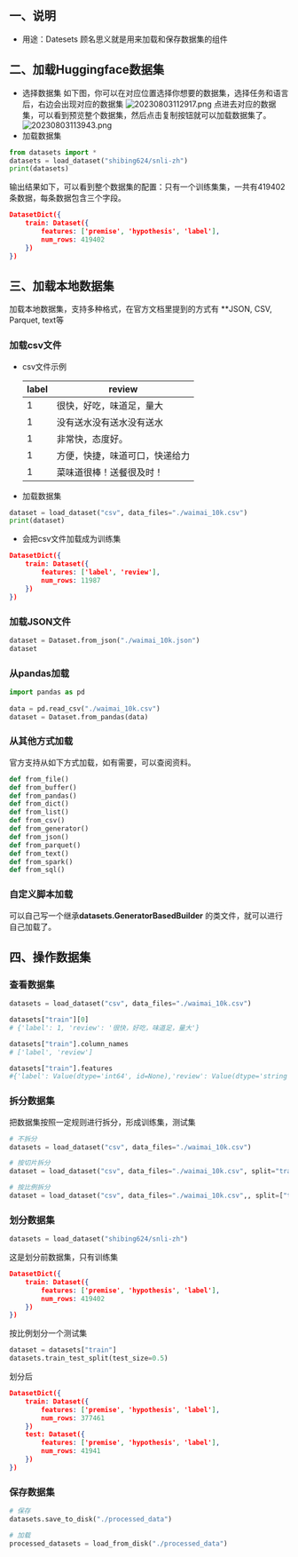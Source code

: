 ## 一、说明
- 用途：Datesets 顾名思义就是用来加载和保存数据集的组件

## 二、加载Huggingface数据集
- 选择数据集
如下图，你可以在对应位置选择你想要的数据集，选择任务和语言后，右边会出现对应的数据集
![20230803112917.png](https://img.jhacker.cn/img/20230803112917.png)
点进去对应的数据集，可以看到预览整个数据集，然后点击复制按钮就可以加载数据集了。
![20230803113943.png](https://img.jhacker.cn/img/20230803113943.png)
- 加载数据集
```python
from datasets import *
datasets = load_dataset("shibing624/snli-zh")
print(datasets)
```
输出结果如下，可以看到整个数据集的配置：只有一个训练集集，一共有419402条数据，每条数据包含三个字段。
```json
DatasetDict({
    train: Dataset({
        features: ['premise', 'hypothesis', 'label'],
        num_rows: 419402
    })
})
```

## 三、加载本地数据集
加载本地数据集，支持多种格式，在官方文档里提到的方式有 **JSON, CSV, Parquet, text等
### 加载csv文件
- csv文件示例

	|label|review|  
	|--|--|  
	|1|很快，好吃，味道足，量大|  
	|1|没有送水没有送水没有送水|  
	|1|非常快，态度好。|  
	|1|方便，快捷，味道可口，快递给力|  
	|1|菜味道很棒！送餐很及时！|

- 加载数据集
```python
dataset = load_dataset("csv", data_files="./waimai_10k.csv")
print(dataset)
```
- 会把csv文件加载成为训练集
```json
DatasetDict({
    train: Dataset({
        features: ['label', 'review'],
        num_rows: 11987
    })
})
```
### 加载JSON文件
```python
dataset = Dataset.from_json("./waimai_10k.json")  
dataset
```
### 从pandas加载
```python
import pandas as pd  
  
data = pd.read_csv("./waimai_10k.csv")
dataset = Dataset.from_pandas(data)  
```
### 从其他方式加载
官方支持从如下方式加载，如有需要，可以查阅资料。
```python
def from_file()  
def from_buffer()  
def from_pandas()  
def from_dict()  
def from_list()  
def from_csv()  
def from_generator()  
def from_json()  
def from_parquet()  
def from_text()  
def from_spark()  
def from_sql()
```

### 自定义脚本加载
可以自己写一个继承**datasets.GeneratorBasedBuilder** 的类文件，就可以进行自己加载了。

## 四、操作数据集
### 查看数据集
```python
datasets = load_dataset("csv", data_files="./waimai_10k.csv")

datasets["train"][0]
# {'label': 1, 'review': '很快，好吃，味道足，量大'}

datasets["train"].column_names
# ['label', 'review']

datasets["train"].features
#{'label': Value(dtype='int64', id=None),'review': Value(dtype='string', id=None)}
```

### 拆分数据集
把数据集按照一定规则进行拆分，形成训练集，测试集
```python
# 不拆分
datasets = load_dataset("csv", data_files="./waimai_10k.csv")

# 按切片拆分
dataset = load_dataset("csv", data_files="./waimai_10k.csv", split="train[:100]")  

# 按比例拆分
dataset = load_dataset("csv", data_files="./waimai_10k.csv",, split=["train[:50%]")
```

### 划分数据集
```python
datasets = load_dataset("shibing624/snli-zh")  
```
这是划分前数据集，只有训练集
```json
DatasetDict({
    train: Dataset({
        features: ['premise', 'hypothesis', 'label'],
        num_rows: 419402
    })
})
```
按比例划分一个测试集
```python
dataset = datasets["train"]  
datasets.train_test_split(test_size=0.5)
```
划分后
```json
DatasetDict({
    train: Dataset({
        features: ['premise', 'hypothesis', 'label'],
        num_rows: 377461
    })
    test: Dataset({
        features: ['premise', 'hypothesis', 'label'],
        num_rows: 41941
    })
})
```
### 保存数据集
```python
# 保存
datasets.save_to_disk("./processed_data")

# 加载
processed_datasets = load_from_disk("./processed_data")  
```

